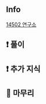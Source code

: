## Info

<a href="https://www.acmicpc.net/problem/14502" rel="nofollow">14502 연구소</a>

## ❗ 풀이



## ❗ 추가 지식



## 🙂 마무리


